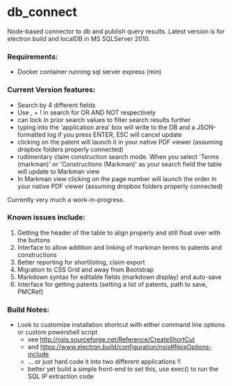 # db_connect
Node-based connector to db and publish query results. Latest version is for electron build and localDB in MS SQLServer 2010.

### Requirements:
* Docker container running sql server express (min)

### Current Version features:
* Search by 4 different fields
* Use , + ! in search for OR AND NOT respectively
* can lock in prior search values to filter search results further
* typing into the 'application area' box will write to the DB and a JSON-formatted log if you press ENTER, ESC will cancel update
* clicking on the patent will launch it in your native PDF viewer (assuming dropbox folders properly connected)
* rudimentary claim construction search mode. When you select 'Terms (markman)' or 'Constructions (Markman)' as your search field the table will update to Markman view
* In Markman view clicking on the page number will launch the order in your native PDF viewer (assuming dropbox folders properly connected)

Currently very much a work-in-progress.

### Known issues include:
1. Getting the header of the table to align properly and still float over with the buttons
2. Interface to allow addition and linking of markman terms to patents and constructions
3. Better reporting for shortlisting, claim export
4. Migration to CSS Grid and away from Bootstrap
7. Markdown syntax for editable fields (markdown display) and auto-save
8. Interface for getting patents (setting a list of patents, path to save, PMCRef)

### Build Notes:
* Look to customize installation shortcut with either command line options or custom powershell script
  * see http://nsis.sourceforge.net/Reference/CreateShortCut
  * and https://www.electron.build/configuration/nsis#NsisOptions-include
  * ... or just hard code it into two different applications !!
  * better yet build a simple front-end to set this, use exec() to run the SQL IP extraction code